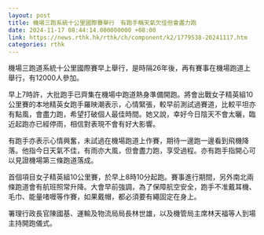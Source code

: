 ```yaml
---
layout: post
title: 機場三跑系統十公里國際賽舉行　有跑手稱天氣欠佳但會盡力跑
date: 2024-11-17 08:44:14.000000000 +08:00
link: https://news.rthk.hk/rthk/ch/component/k2/1779538-20241117.htm
categories: rthk
---
```


機場三跑道系統十公里國際賽早上舉行，是時隔26年後，再有賽事在機場跑道上舉行，有12000人參加。

早上7時許，大批跑手已齊集在機場中跑道熱身準備開跑。將會出戰女子精英組10公里賽的本地精英女跑手羅映潮表示，心情緊張，較早前測試過賽道，比較平坦亦有點風，會盡力跑，希望打破個人最佳時間。她又說，幸好今日陰天不會太曬，臨近起跑亦已經停雨，相信對表現不會有好大影響。

有跑手亦表示心情興奮，未試過在機場跑道上作賽，期待一邊跑一邊看到飛機降落。他指今日天氣不佳，有雨亦大風，但會盡力跑，享受過程。亦有跑手指開心可以見證機場第三條跑道落成。

首個項目女子精英組10公里賽，於早上8時10分起跑。賽事進行期間，另外南北兩條跑道會有航班照常升降。大會早前強調，為了保障航空安全，跑手不准戴耳機、毛巾、能量啫喱等作賽，如果戴帽，都必須要有繩固定在身上。

署理行政長官陳國基、運輸及物流局局長林世雄，以及機管局主席林天福等人到場主持開跑儀式。
